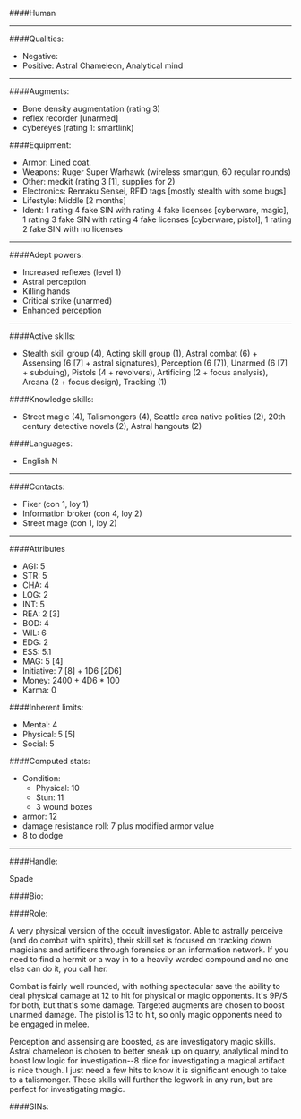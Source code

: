 ####Human
____
####Qualities:

- Negative: 
- Positive: Astral Chameleon, Analytical mind

____
####Augments:

- Bone density augmentation (rating 3)
- reflex recorder [unarmed]
- cybereyes (rating 1: smartlink)

####Equipment:

- Armor: Lined coat.
- Weapons: Ruger Super Warhawk (wireless smartgun, 60 regular rounds)
- Other: medkit (rating 3 [1], supplies for 2)
- Electronics: Renraku Sensei, RFID tags [mostly stealth with some bugs] 
- Lifestyle: Middle [2 months]
- Ident: 1 rating 4 fake SIN with rating 4 fake licenses [cyberware, magic], 1 rating 3 fake SIN with rating 4 fake licenses [cyberware, pistol], 1 rating 2 fake SIN with no licenses

____
####Adept powers: 

- Increased reflexes (level 1)
- Astral perception
- Killing hands
- Critical strike (unarmed)
- Enhanced perception

____
####Active skills:

- Stealth skill group (4), Acting skill group (1), Astral combat (6) + Assensing (6 [7] + astral signatures), Perception (6 [7]), Unarmed (6 [7] + subduing), Pistols (4 + revolvers), Artificing (2 + focus analysis), Arcana (2 + focus design), Tracking (1)

####Knowledge skills:

- Street magic (4), Talismongers (4), Seattle area native politics (2), 20th century detective novels (2), Astral hangouts (2)

####Languages:

- English N

____
####Contacts:

- Fixer (con 1, loy 1)
- Information broker (con 4, loy 2)
- Street mage (con 1, loy 2)

____
####Attributes

- AGI: 5
- STR: 5
- CHA: 4
- LOG: 2
- INT: 5
- REA: 2 [3]
- BOD: 4
- WIL: 6
- EDG: 2
- ESS: 5.1
- MAG: 5 [4]
- Initiative: 7 [8] + 1D6 [2D6]
- Money: 2400 + 4D6 * 100
- Karma: 0

####Inherent limits:

- Mental: 4
- Physical: 5 [5]
- Social: 5

####Computed stats:

- Condition:
	- Physical: 10
	- Stun: 11
	- 3 wound boxes
- armor: 12
- damage resistance roll: 7 plus modified armor value
- 8 to dodge

____
####Handle:

Spade

####Bio:



####Role:

A very physical version of the occult investigator. Able to astrally perceive (and do combat with spirits), their skill set is focused on tracking down magicians and artificers through forensics or an information network. If you need to find a hermit or a way in to a heavily warded compound and no one else can do it, you call her. 

Combat is fairly well rounded, with nothing spectacular save the ability to deal physical damage at 12 to hit for physical or magic opponents. It's 9P/S for both, but that's some damage. Targeted augments are chosen to boost unarmed damage. The pistol is 13 to hit, so only magic opponents need to be engaged in melee.

Perception and assensing are boosted, as are investigatory magic skills. Astral chameleon is chosen to better sneak up on quarry, analytical mind to boost low logic for investigation--8 dice for investigating a magical artifact is nice though. I just need a few hits to know it is significant enough to take to a talismonger. These skills will further the legwork in any run, but are perfect for investigating magic.

####SINs: